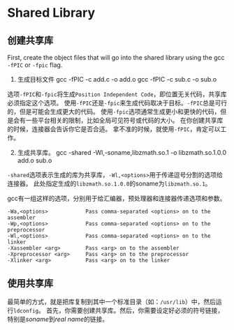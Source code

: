 # Shared Library

## 创建共享库
First, create the object files that will go into the shared library using the gcc `-fPIC` or `-fpic` flag.
1. 生成目标文件
    gcc -fPIC -c add.c -o add.o
    gcc -fPIC -c sub.c -o sub.o

选项`-fPIC`和`-fpic`将生成`Position Independent Code`，即位置无关代码，共享库必须指定这个选项。
使用`-fPIC`还是`-fpic`来生成代码取决于目标。`-fPIC`总是可行的，但是可能会生成更大的代码。
使用`-fpic`选项通常生成更小和更快的代码，但是会有一些平台相关的限制，比如全局可见符号或代码的大小。
在你创建共享库的时候，连接器会告诉你它是否合适。
拿不准的时候，就使用`-fPIC`，肯定可以工作。

2. 生成共享库。
    gcc -shared -Wl,-soname,libzmath.so.1 -o libzmath.so.1.0.0 add.o sub.o

`-shared`选项表示生成的库为共享库，`-Wl,<options>`用于传递逗号分割的选项给连接器。
此处指定生成的`libzmath.so.1.0.0`的soname为`libzmath.so.1`。

gcc有一组这样的选项，分别用于给汇编器，预处理器和连接器传递选项和参数。
```
-Wa,<options>            Pass comma-separated <options> on to the assembler
-Wp,<options>            Pass comma-separated <options> on to the preprocessor
-Wl,<options>            Pass comma-separated <options> on to the linker
-Xassembler <arg>        Pass <arg> on to the assembler
-Xpreprocessor <arg>     Pass <arg> on to the preprocessor
-Xlinker <arg>           Pass <arg> on to the linker
```

## 使用共享库
最简单的方式，就是把库复制到其中一个标准目录（如：`/usr/lib`）中，然后运行`ldconfig`。
首先，你需要创建共享库。然后，你需要设定好必须的符号链接，特别是*soname*到*real name*的链接。
